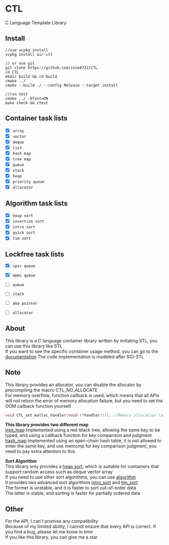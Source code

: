 # CTL
C Language Template Library<br>

## Install
```
//use vcpkg install
vcpkg install air-ctl

// or use git
git clone https://github.com/inie0722/CTL
cd CTL
mkdir build && cd build
cmake ../
cmake --build ./ --config Release --target install

//run test
cmake ../ -DTest=ON
make check && ctest
```

## Container task lists
- [x] `array`
- [x] `vector`
- [x] `deque`
- [x] `list`
- [x] `hash map`
- [x] `tree map`
- [x] `queue`
- [x] `stack`
- [x] `heap`
- [x] `priority queue`
- [x] `allocator`

## Algorithm task lists 
- [x] `heap sort`
- [x] `insertion sort`
- [x] `intro sort`
- [x] `quick sort`
- [x] `tim sort`

## Lockfree task lists 
- [x] `spsc queue`
- [x] `mpmc queue`
- [ ] `queue`
- [ ] `stack`
- [ ] `aba pointer`
- [ ] `allocator`


## About
This library is a C language container library written by imitating STL, you can use this library like STL<br>
If you want to see the specific container usage method, you can go to the [documentation](https://inie0722.github.io/CTL/)
The code implementation is modeled after SGI-STL<br>

## Note
This library provides an allocator, you can disable the allocator by precompiling the macro CTL_NO_ALLOCATE<br>
For memory overflow, function callback is used, which means that all APIs will not return the error of memory allocation failure, but you need to set the OOM callback function yourself<br>
```c
void CTL_set_malloc_handler(void (*handler)()); //Memory allocation failure Handler function Defined 
```

__This library provides two different map__<br>
[tree_map](https://inie0722.github.io/CTL/tree__map_8h.html) Implemented using a red-black tree, allowing the same key to be typed, and using a callback function for key comparison and judgment<br>
[hash_map](https://inie0722.github.io/CTL/hash__map_8h.html) Implemented using an open-chain hash table, it is not allowed to enter the same key, and use memcmp for key comparison judgment, you need to pay extra attention to this<br>

__Sort Algorithm__<br>
This library only provides a [heap sort](https://inie0722.github.io/CTL/heap_8h.html), which is suitable for containers that support random access such as deque vector array<br>
If you need to use other sort algorithms, you can use [algorithm](https://inie0722.github.io/CTL/dir_dbd12e429e2e67fe2605de08ad0007a6.html)<br>
It provides two advanced sort algorithms [intro_sort](https://inie0722.github.io/CTL/intro__sort_8h.html) and [tim_sort](https://inie0722.github.io/CTL/tim__sort_8h.html)<br>
The former is unstable, and it is faster to sort out-of-order data<br>
The latter is stable, and sorting is faster for partially ordered data<br>

## Other
For the API, I can't promise any compatibility<br>
Because of my limited ability, I cannot ensure that every API is correct. If you find a bug, please let me know in time<br>
If you like this library, you can give me a star<br>